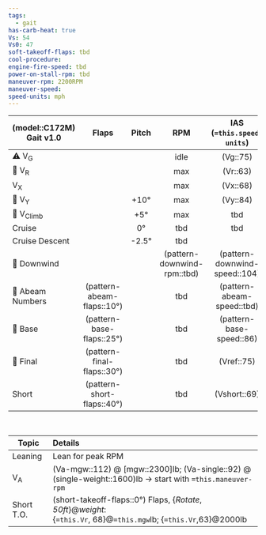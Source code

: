 ```yaml
---
tags:
  - gait
has-carb-heat: true
Vs: 54
Vs0: 47
soft-takeoff-flaps: tbd
cool-procedure: 
engine-fire-speed: tbd
power-on-stall-rpm: tbd
maneuver-rpm: 2200RPM
maneuver-speed: 
speed-units: mph
---
```


| **(model::C172M)  Gait** v1.0 |         **Flaps**          | **Pitch** |           **RPM**           | **IAS (`=this.speed-units`)** | **VSI (fpm)** |
| ----------------------------- |:--------------------------:|:---------:|:---------------------------:|:-----------------------------:|:-------------:|
| ⚠️ V<sub>G</sub>              |                            |           |            idle             |           (Vg::75)            |               |
| 🛫 V<sub>R</sub>              |                            |           |             max             |           (Vr::63)            |               |
| V<sub>X</sub>                 |                            |           |             max             |           (Vx::68)            |               |
| 🛫 V<sub>Y</sub>              |                            |   +10°    |             max             |           (Vy::84)            |     +tbd      |
| 🛫 V<sub>Climb</sub>          |                            |    +5°    |             max             |              tbd               |     +tbd      |
| Cruise                        |                            |    0°     |            tbd             |            tbd                   |       0       |
| Cruise Descent                |                            |  \-2.5°   |             tbd             |                               |     \-500     |
| 🛬 Downwind                   |                            |           | (pattern-downwind-rpm::tbd) | (pattern-downwind-speed::104)  |       0       |
| 🛬 Abeam Numbers              | (pattern-abeam-flaps::10°) |           |             tbd             |   (pattern-abeam-speed::tbd)   |               |
| 🛬 Base                       | (pattern-base-flaps::25°)  |           |             tbd             |   (pattern-base-speed::86)    |               |
| 🛬 Final                      | (pattern-final-flaps::30°) |           |             tbd             |          (Vref::75)           |               |
| Short                         | (pattern-short-flaps::40°) |           |             tbd             |         (Vshort::69)         |               |

<br>

| Topic         | Details                                                                                                     |
| ------------- |:----------------------------------------------------------------------------------------------------------- |
| Leaning       | Lean for peak RPM                                                                                           |
| V<sub>A</sub> | (Va-mgw::112) @ [mgw::2300]lb; (Va-single::92) @ (single-weight::1600)lb -> start with `=this.maneuver-rpm` | 
| Short T.O.    | (short-takeoff-flaps::0°) Flaps, {*Rotate*, *50ft*}@*weight*:<br>{`=this.Vr`, 68}@`=this.mgw`lb; {`=this.Vr`,63}@2000lb        |
